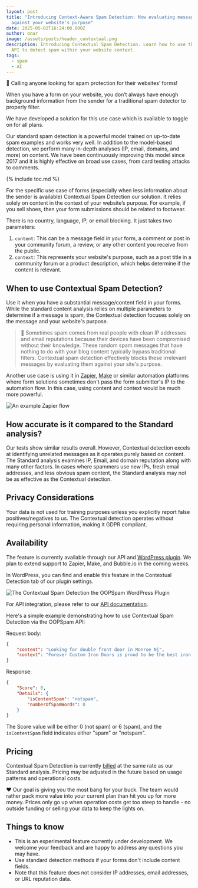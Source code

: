 ```yaml
---
layout: post
title: "Introducing Context-Aware Spam Detection: Now evaluating messages
  against your website's purpose"
date: 2025-05-02T16:24:00.000Z
author: onar
image: /assets/posts/header_contextual.png
description: Introducing Contextual Spam Detection. Learn how to use the OOPSpam
  API to detect spam within your website context.
tags:
  - spam
  - AI
---
```

📣 Calling anyone looking for spam protection for their websites’ forms!

When you have a form on your website, you don’t always have enough background information from the sender for a traditional spam detector to properly filter. 

We have developed a solution for this use case which is available to toggle on for all plans.

Our standard spam detection is a powerful model trained on up-to-date spam examples and works very well. In addition to the model-based detection, we perform many in-depth analyses (IP, email, domains, and more) on content. We have been continuously improving this model since 2017 and it is highly effective on broad use cases, from card testing attacks to comments.

{% include toc.md %}

For the specific use case of forms (especially when less information about the sender is available) Contextual Spam Detection our solution. It relies solely on content in the context of your website’s purpose. For example, if you sell shoes, then your form submissions should be related to footwear. 

There is no country, language, IP, or email blocking. It just takes two parameters:

1. `content`: This can be a message field in your form, a comment or post in your community forum, a review, or any other content you receive from the public.
2. `context`: This represents your website's purpose, such as a post title in a community forum or a product description, which helps determine if the content is relevant.

## When to use Contextual Spam Detection?

Use it when you have a substantial message/content field in your forms. While the standard content analysis relies on multiple parameters to determine if a message is spam, the Contextual detection focuses solely on the message and your website's purpose.

> 📌 Sometimes spam comes from real people with clean IP addresses and email reputations because their devices have been compromised without their knowledge. These random spam messages that have nothing to do with your blog content typically bypass traditional filters. Contextual spam detection effectively blocks these irrelevant messages by evaluating them against your site's purpose.

Another use case is using it in [Zapier](https://community.zapier.com/show-tell-5/how-to-stop-spam-in-your-zap-with-oopspam-46293), [Make](https://www.oopspam.com/blog/5-common-spam-problems-in-make-how-to-fix-them) or similar automation platforms where form solutions sometimes don't pass the form submitter's IP to the automation flow. In this case, using content and context would be much more powerful.

![An example Zapier flow](/blog/assets/posts/screenshot-2025-05-12-at-11001_erl7oi.png "An example Zapier flow")

## How accurate is it compared to the Standard analysis?

Our tests show similar results overall. However, Contextual detection excels at identifying unrelated messages as it operates purely based on content. The Standard analysis examines IP, Email, and domain reputation along with many other factors. In cases where spammers use new IPs, fresh email addresses, and less obvious spam content, the Standard analysis may not be as effective as the Contextual detection.

## Privacy Considerations

Your data is not used for training purposes unless you explicitly report false positives/negatives to us. The Contextual detection operates without requiring personal information, making it GDPR compliant.

## Availability

The feature is currently available through our API and [WordPress plugin](https://wordpress.org/plugins/oopspam-anti-spam/). We plan to extend support to Zapier, Make, and Bubble.io in the coming weeks.

In WordPress, you can find and enable this feature in the Contextual Detection tab of our plugin settings.

![The Contextual Spam Detection the OOPSpam WordPress Plugin](/blog/assets/posts/screenshot-2025-05-02-at-4.01.02 pm.png "The Contextual Spam Detection the OOPSpam WordPress Plugin")

For API integration, please refer to our [API documentation](https://www.oopspam.com/docs/?shell#spam-detection).

Here's a simple example demonstrating how to use Contextual Spam Detection via the OOPSpam API:

Request body:

```json
{
    "content": "Looking for double front door in Monroe Nj",
    "context": "Forever Custom Iron Doors is proud to be the best iron doors, windows, and railings fabricator and installer on the east coast. We pride ourselves on not only offering you modern wrought iron doors and products of unmatched quality and price; but by also providing an excellent experience, unmatched creative custom designs, and highly professional installation services."
}
```

Response:

```json
{
    "Score": 0,
    "Details": {
        "isContentSpam": "notspam",
        "numberOfSpamWords": 0
    }
}
```

The Score value will be either 0 (not spam) or 6 (spam), and the `isContentSpam` field indicates either "spam" or "notspam".

## Pricing

Contextual Spam Detection is currently [billed](https://www.oopspam.com/#pricing) at the same rate as our Standard analysis. Pricing may be adjusted in the future based on usage patterns and operational costs.

❤️ Our goal is giving you the most bang for your buck. The team would rather pack more value into your current plan than hit you up for more money. Prices only go up when operation costs get too steep to handle - no outside funding or selling your data to keep the lights on.

## Things to know

* This is an experimental feature currently under development. We welcome your feedback and are happy to address any questions you may have.
* Use standard detection methods if your forms don't include content fields.
* Note that this feature does not consider IP addresses, email addresses, or URL reputation data.
